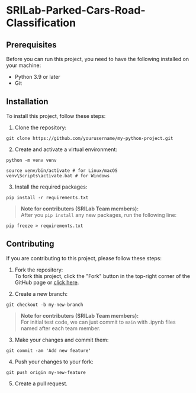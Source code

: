 # SRILab-Parked-Cars-Road-Classification
 
## Prerequisites
Before you can run this project, you need to have the following installed on your machine:
- Python 3.9 or later
- Git

## Installation

To install this project, follow these steps:

1. Clone the repository:
```
git clone https://github.com/yourusername/my-python-project.git
```

2. Create and activate a virtual environment:
```
python -m venv venv

source venv/bin/activate # for Linux/macOS
venv\Scripts\activate.bat # for Windows
```

3. Install the required packages:
```
pip install -r requirements.txt
```
> **Note for contributers (SRILab Team members):** <br />
After you ```pip install``` any new packages, run the following line:
```
pip freeze > requirements.txt
```

## Contributing
If you are contributing to this project, please follow these steps:

1. Fork the repository: <br />
To fork this project, click the "Fork" button in the top-right corner of the GitHub page or [click here](https://github.com/cjunwon/SRILab-Parked-Cars-Road-Classification).

2. Create a new branch:
```
git checkout -b my-new-branch
```
> **Note for contributers (SRILab Team members):** <br />
For initial test code, we can just commit to ```main``` with .ipynb files named after each team member.
3. Make your changes and commit them:
```
git commit -am 'Add new feature'
```
4. Push your changes to your fork:
```
git push origin my-new-feature
```
5. Create a pull request.
